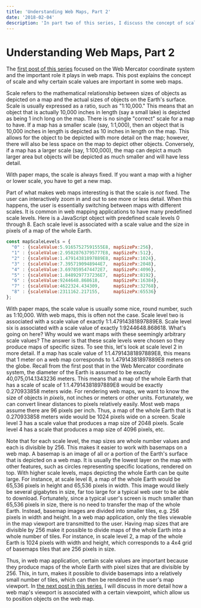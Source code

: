 ```yaml
---
title: 'Understanding Web Maps, Part 2'
date: '2018-02-04'
description: 'In part two of this series, I discuss the concept of scale and why certain scale values can make the task of rendering basemaps easier.'
---
```


# Understanding Web Maps, Part 2

The [first post of this series](understanding-web-maps-part-1) focused on the Web Mercator coordinate system and the important role it plays in web maps. This post explains the concept of scale and why certain scale values are important in some web maps.

Scale refers to the mathematical relationship between sizes of objects as depicted on a map and the actual sizes of objects on the Earth's surface. Scale is usually expressed as a ratio, such as "1:10,000." This means that an object that is actually 10,000 inches in length (say a small lake) is depicted as being 1 inch long on the map. There is no single "correct" scale for a map to have. If a map has a smaller scale (say, 1:1,000), then an object that is 10,000 inches in length is depicted as 10 inches in length on the map. This allows for the object to be depicted with more detail on the map; however, there will also be less space on the map to depict other objects. Conversely, if a map has a larger scale (say, 1:100,000), the map can depict a much larger area but objects will be depicted as much smaller and will have less detail.

With paper maps, the scale is always fixed. If you want a map with a higher or lower scale, you have to get a new map. Part of what makes web maps interesting is that the scale is *not* fixed. The user can interactively zoom in and out to see more or less detail. When this happens, the user is essentially switching between maps with different scales. It is common in web mapping applications to have many predefined scale levels. Here is a JavaScript object with predefined scale levels 0 through 8. Each scale level is associated with a scale value and the size in pixels of a map of the whole Earth.

~~~js
const mapScaleLevels = {   
  "0" : {scaleValue:5.91657527591555E8, mapSizePx:256},   
  "1" : {scaleValue:2.95828763795777E8, mapSizePx:512},   
  "2" : {scaleValue:1.47914381897889E8, mapSizePx:1024},   
  "3" : {scaleValue:7.3957190948944E7,  mapSizePx:2048},   
  "4" : {scaleValue:3.6978595474472E7,  mapSizePx:4096},   
  "5" : {scaleValue:1.8489297737236E7,  mapSizePx:8192},   
  "6" : {scaleValue:9244648.868618,     mapSizePx:16384},   
  "7" : {scaleValue:4622324.434309,     mapSizePx:32768},   
  "8" : {scaleValue:2311162.217155,     mapSizePx:65536}
};
~~~

With paper maps, the scale value is usually some nice, round number, such as 1:10,000. With web maps, this is often not the case. Scale level two is associated with a scale value of exactly 1:1.47914381897889E8. Scale level six is associated with a scale value of exactly 1:9244648.868618. What's going on here? Why would we want maps with these seemingly arbitrary scale values? The answer is that these scale levels were chosen so they produce maps of specific sizes. To see this, let's look at scale level 2 in more detail. If a map has scale value of 1:1.47914381897889E8, this means that 1 meter on a web map corresponds to 1.47914381897889E8 meters on the globe. Recall from the first post that in the Web Mercator coordinate system, the diameter of the Earth is assumed to be exactly 40,075,014.1343236 meters. This means that a map of the whole Earth that has a scale of scale of 1:1.47914381897889E8 would be exactly 0.270933858 meters wide. For rendering web maps, we want to know the size of objects in *pixels*, not inches or meters or other units. Fortunately, we can convert linear distances to pixels relatively easily. Most web maps assume there are 96 pixels per inch. Thus, a map of the whole Earth that is 0.270933858 meters wide would be 1024 pixels wide on a screen. Scale level 3 has a scale value that produces a map size of 2048 pixels. Scale level 4 has a scale that produces a map size of 4096 pixels, etc.

Note that for each scale level, the map sizes are whole number values and each is divisible by 256. This makes it easier to work with basemaps on a web map. A basemap is an image of all or a portion of the Earth's surface that is depicted on a web map. It is usually the lowest layer on the map with other features, such as circles representing specific locations, rendered on top. With higher scale levels, maps depicting the whole Earth can be quite large. For instance, at scale level 8, a map of the whole Earth would be 65,536 pixels in height and 65,536 pixels in width. This image would likely be several gigabytes in size, far too large for a typical web user to be able to download. Fortunately, since a typical user's screen is much smaller than 65,536 pixels in size, there is no need to transfer the map of the whole Earth. Instead, basemap images are divided into smaller tiles, e.g. 256 pixels in width and height. In a web map application, only the tiles viewable in the map viewport are transmitted to the user. Having map sizes that are divisible by 256 make it possible to divide maps of the whole Earth into a whole number of tiles. For instance, in scale level 2, a map of the whole Earth is 1024 pixels with width and height, which corresponds to a 4x4 grid of basemaps tiles that are 256 pixels in size.

Thus, in web map application, certain scale values are important because they produce maps of the whole Earth with pixel sizes that are divisible by 256. This, in turn, makes it possible to divide basemaps into a relatively small number of tiles, which can then be rendered in the user's map viewport. In [the next post in this series](understanding-web-maps-part-3), I will discuss in more detail how a web map's viewport is associated with a certain viewpoint, which allow us to position objects on the web map.
